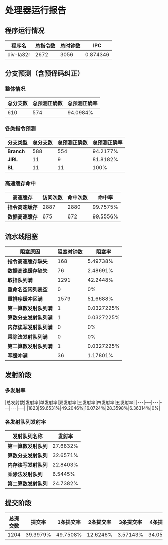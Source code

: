 # 处理器运行报告
## 程序运行情况
|程序名|总指令数|总时钟数|IPC|
|---|---|---|---|
|div-la32r|2672|3056|0.874346|

## 分支预测（含预译码纠正）
### 整体情况
|总分支数|总预测正确数|总预测正确率|
|---|---|---|
|610|574|94.0984%|

### 各类指令预测
|分支类型|总分支数|总预测正确数|总预测正确率|
|---|---|---|---|
|**Branch**| 588 | 554 | 94.2177%|
|**JIRL**| 11 | 9 | 81.8182%|
|**BL**| 11 | 11 | 100%|

### 高速缓存命中
|高速缓存|访问次数|命中次数|命中率|
|---|---|---|---|
|**指令高速缓存**| 2887 | 2880 | 99.7575%|
|**数据高速缓存**| 675 | 672 | 99.5556%|
## 流水线阻塞
|阻塞原因|阻塞时钟数|阻塞率|
|---|---|---|
|**指令高速缓存缺失**| 168 | 5.49738%|
|**数据高速缓存缺失**| 76 | 2.48691%|
|**取指队列满**| 1291 | 42.2448%|
|**重命名空闲列表空**|0 | 0%|
|**重排序缓冲区满**|1579 | 51.6688%|
|**第一算数发射队列满**|1 | 0.0327225%|
|**算数分支发射队列满**|1 | 0.0327225%|
|**内存读写发射队列满**|0 | 0%|
|**乘除法发射队列满**|0 | 0%|
|**第二算数发射队列满**|1 | 0.0327225%|
|**写缓冲满**|36 | 1.17801%|

## 发射阶段
### 多发射率
|总发射数|发射率|单发射率|双发射率|三发射率|四发射率|五发射率|
|---|---|---|---|---|---|
|1823|59.6531%|49.2046%|16.0724%|28.3598%|6.36314%|0%|

### 各发射队列发射率
|发射队列名称|发射率|
|---|---|
|**第一算数发射队列**|27.6832%|
|**算数分支发射队列**|32.6571%|
|**内存读写发射队列**|22.8403%|
|**乘除法发射队列**|6.5445%|
|**第二算数发射队列**|24.7382%|

## 提交阶段
|总提交数|提交率|1条提交率|2条提交率|3条提交率|4条提交率|
|---|---|---|---|---|---|
|1204|39.3979%|49.7508%|12.6246%|3.57143%|34.0532%|
